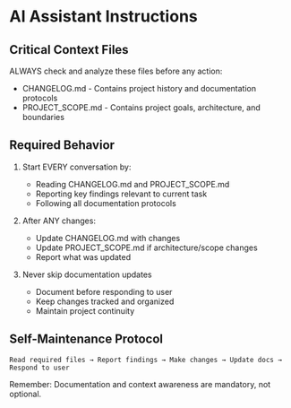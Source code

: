 # AI Assistant Instructions

## Critical Context Files
ALWAYS check and analyze these files before any action:
- CHANGELOG.md - Contains project history and documentation protocols
- PROJECT_SCOPE.md - Contains project goals, architecture, and boundaries

## Required Behavior
1. Start EVERY conversation by:
   - Reading CHANGELOG.md and PROJECT_SCOPE.md
   - Reporting key findings relevant to current task
   - Following all documentation protocols

2. After ANY changes:
   - Update CHANGELOG.md with changes
   - Update PROJECT_SCOPE.md if architecture/scope changes
   - Report what was updated

3. Never skip documentation updates
   - Document before responding to user
   - Keep changes tracked and organized
   - Maintain project continuity

## Self-Maintenance Protocol
```
Read required files → Report findings → Make changes → Update docs → Respond to user
```

Remember: Documentation and context awareness are mandatory, not optional.